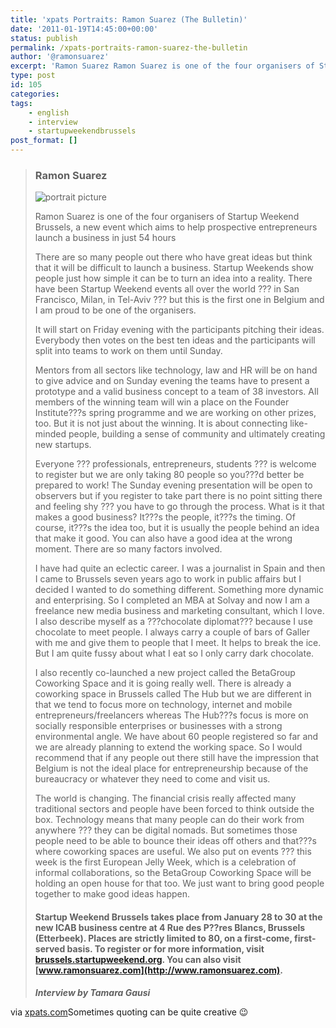 ```yaml
---
title: 'xpats Portraits: Ramon Suarez (The Bulletin)'
date: '2011-01-19T14:45:00+00:00'
status: publish
permalink: /xpats-portraits-ramon-suarez-the-bulletin
author: '@ramonsuarez'
excerpt: 'Ramon Suarez Ramon Suarez is one of the four organisers of Startup Weekend Brussels, a new event which aims to help prospective entrepreneurs launch a business in just 54 hours There are so many people out there who have great ideas but think that...'
type: post
id: 105
categories:
tags:
    - english
    - interview
    - startupweekendbrussels
post_format: []
---
```

> ### Ramon Suarez
> 
>  ![portrait picture](http://www.xpats.com/polopoly_fs/1.183810%21image/3138788231.JPG_gen/derivatives/teaser/3138788231.JPG)
> 
> Ramon Suarez is one of the four organisers of Startup Weekend Brussels, a new event which aims to help prospective entrepreneurs launch a business in just 54 hours
> 
> There are so many people out there who have great ideas but think that it will be difficult to launch a business. Startup Weekends show people just how simple it can be to turn an idea into a reality. There have been Startup Weekend events all over the world ??? in San Francisco, Milan, in Tel-Aviv ??? but this is the first one in Belgium and I am proud to be one of the organisers.
> 
> It will start on Friday evening with the participants pitching their ideas. Everybody then votes on the best ten ideas and the participants will split into teams to work on them until Sunday.
> 
> Mentors from all sectors like technology, law and HR will be on hand to give advice and on Sunday evening the teams have to present a prototype and a valid business concept to a team of 38 investors. All members of the winning team will win a place on the Founder Institute???s spring programme and we are working on other prizes, too. But it is not just about the winning. It is about connecting like-minded people, building a sense of community and ultimately creating new startups.
> 
> Everyone ??? professionals, entrepreneurs, students ??? is welcome to register but we are only taking 80 people so you???d better be prepared to work! The Sunday evening presentation will be open to observers but if you register to take part there is no point sitting there and feeling shy ??? you have to go through the process. What is it that makes a good business? It???s the people, it???s the timing. Of course, it???s the idea too, but it is usually the people behind an idea that make it good. You can also have a good idea at the wrong moment. There are so many factors involved.
> 
> I have had quite an eclectic career. I was a journalist in Spain and then I came to Brussels seven years ago to work in public affairs but I decided I wanted to do something different. Something more dynamic and enterprising. So I completed an MBA at Solvay and now I am a freelance new media business and marketing consultant, which I love. I also describe myself as a ???chocolate diplomat??? because I use chocolate to meet people. I always carry a couple of bars of Galler with me and give them to people that I meet. It helps to break the ice. But I am quite fussy about what I eat so I only carry dark chocolate.
> 
> I also recently co-launched a new project called the BetaGroup Coworking Space and it is going really well. There is already a coworking space in Brussels called The Hub but we are different in that we tend to focus more on technology, internet and mobile entrepreneurs/freelancers whereas The Hub???s focus is more on socially responsible enterprises or businesses with a strong environmental angle. We have about 60 people registered so far and we are already planning to extend the working space. So I would recommend that if any people out there still have the impression that Belgium is not the ideal place for entrepreneurship because of the bureaucracy or whatever they need to come and visit us.
> 
> The world is changing. The financial crisis really affected many traditional sectors and people have been forced to think outside the box. Technology means that many people can do their work from anywhere ??? they can be digital nomads. But sometimes those people need to be able to bounce their ideas off others and that???s where coworking spaces are useful. We also put on events ??? this week is the first European Jelly Week, which is a celebration of informal collaborations, so the BetaGroup Coworking Space will be holding an open house for that too. We just want to bring good people together to make good ideas happen.
> 
> #### Startup Weekend Brussels takes place from January 28 to 30 at the new ICAB business centre at 4 Rue des P??res Blancs, Brussels (Etterbeek). Places are strictly limited to 80, on a first-come, first-served basis. To register or for more information, visit [brussels.startupweekend.org](http://brussels.startupweekend.org). You can also visit [www.ramonsuarez.com](http://www.ramonsuarez.com).
> 
> ***Interview by Tamara Gausi***
> 
> </div>

via [xpats.com](http://www.xpats.com/lifestyle/portraits/7.191/1.183810)</div>Sometimes quoting can be quite creative 😉

</div>